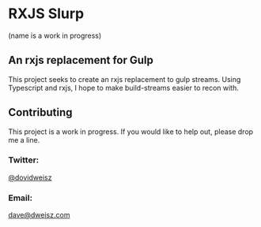 RXJS Slurp
==========

(name is a work in progress)

An rxjs replacement for Gulp
----------------------------

This project seeks to create an rxjs replacement to gulp streams.
Using Typescript and rxjs, I hope to make build-streams easier to recon with.

Contributing
------------

This project is a work in progress. If you would like to help out, please drop me a line.

### Twitter: ###

[@dovidweisz](https://twitter.com/dovidweisz)

### Email: ###

dave@dweisz.com

